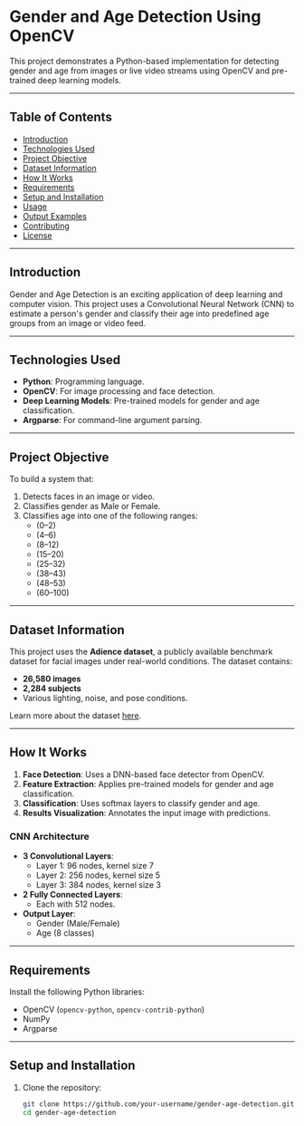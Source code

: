 # Gender and Age Detection Using OpenCV

This project demonstrates a Python-based implementation for detecting gender and age from images or live video streams using OpenCV and pre-trained deep learning models.

---

## Table of Contents
- [Introduction](#introduction)
- [Technologies Used](#technologies-used)
- [Project Objective](#project-objective)
- [Dataset Information](#dataset-information)
- [How It Works](#how-it-works)
- [Requirements](#requirements)
- [Setup and Installation](#setup-and-installation)
- [Usage](#usage)
- [Output Examples](#output-examples)
- [Contributing](#contributing)
- [License](#license)

---

## Introduction

Gender and Age Detection is an exciting application of deep learning and computer vision. This project uses a Convolutional Neural Network (CNN) to estimate a person's gender and classify their age into predefined age groups from an image or video feed.

---

## Technologies Used

- **Python**: Programming language.
- **OpenCV**: For image processing and face detection.
- **Deep Learning Models**: Pre-trained models for gender and age classification.
- **Argparse**: For command-line argument parsing.

---

## Project Objective

To build a system that:
1. Detects faces in an image or video.
2. Classifies gender as Male or Female.
3. Classifies age into one of the following ranges:
   - (0–2)
   - (4–6)
   - (8–12)
   - (15–20)
   - (25–32)
   - (38–43)
   - (48–53)
   - (60–100)

---

## Dataset Information

This project uses the **Adience dataset**, a publicly available benchmark dataset for facial images under real-world conditions. The dataset contains:
- **26,580 images**
- **2,284 subjects**
- Various lighting, noise, and pose conditions.

Learn more about the dataset [here](https://talhassner.github.io/home/projects/Adience/Adience-data.html).

---

## How It Works

1. **Face Detection**: Uses a DNN-based face detector from OpenCV.
2. **Feature Extraction**: Applies pre-trained models for gender and age classification.
3. **Classification**: Uses softmax layers to classify gender and age.
4. **Results Visualization**: Annotates the input image with predictions.

### CNN Architecture
- **3 Convolutional Layers**:
  - Layer 1: 96 nodes, kernel size 7
  - Layer 2: 256 nodes, kernel size 5
  - Layer 3: 384 nodes, kernel size 3
- **2 Fully Connected Layers**:
  - Each with 512 nodes.
- **Output Layer**:
  - Gender (Male/Female)
  - Age (8 classes)

---

## Requirements

Install the following Python libraries:
- OpenCV (`opencv-python`, `opencv-contrib-python`)
- NumPy
- Argparse

---

## Setup and Installation

1. Clone the repository:
   ```bash
   git clone https://github.com/your-username/gender-age-detection.git
   cd gender-age-detection
